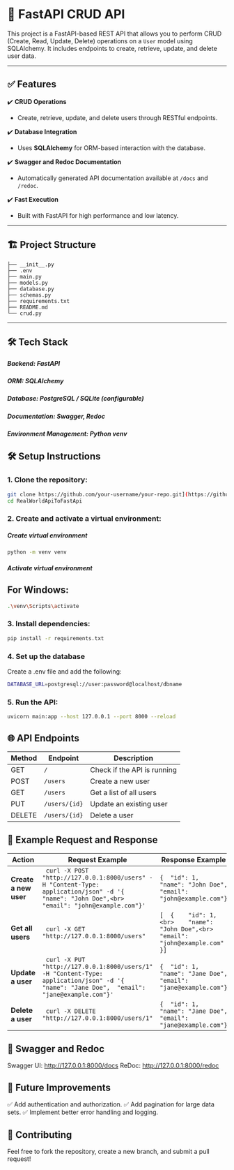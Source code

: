 # 🚀 FastAPI CRUD API  
This project is a FastAPI-based REST API that allows you to perform CRUD (Create, Read, Update, Delete) operations on a `User` model using SQLAlchemy. It includes endpoints to create, retrieve, update, and delete user data.  

---

## ✅ Features  
✔️ **CRUD Operations**  
- Create, retrieve, update, and delete users through RESTful endpoints.  

✔️ **Database Integration**  
- Uses **SQLAlchemy** for ORM-based interaction with the database.  

✔️ **Swagger and Redoc Documentation**  
- Automatically generated API documentation available at `/docs` and `/redoc`.  

✔️ **Fast Execution**  
- Built with FastAPI for high performance and low latency.  

---

## 🏗️ Project Structure  
```plaintext
├── __init__.py
├── .env   
├── main.py  
├── models.py  
├── database.py  
├── schemas.py
├── requirements.txt
├── README.md      
└── crud.py  
```
---

## 🛠️ Tech Stack
##### Backend: FastAPI
##### ORM: SQLAlchemy
##### Database: PostgreSQL / SQLite (configurable)
##### Documentation: Swagger, Redoc
##### Environment Management: Python venv

## 🛠️ Setup Instructions

### 1. **Clone the repository**:
```bash
git clone https://github.com/your-username/your-repo.git](https://github.com/Shilpa3107/RealWorldApiToFastApi.git
cd RealWorldApiToFastApi
```
### 2. Create and activate a virtual environment:

##### Create virtual environment
```bash
python -m venv venv
```

##### Activate virtual environment
## For Windows:
``` bash
.\venv\Scripts\activate
```
### 3. Install dependencies:
```bash
pip install -r requirements.txt
```
### 4. Set up the database
Create a .env file and add the following:
```bash
DATABASE_URL=postgresql://user:password@localhost/dbname
```
### 5. Run the API:
```bash
uvicorn main:app --host 127.0.0.1 --port 8000 --reload
```
## 🌐 API Endpoints
| Method | Endpoint      | Description               |
|--------|--------------|---------------------------|
| GET    | `/`          | Check if the API is running |
| POST   | `/users`     | Create a new user           |
| GET    | `/users`     | Get a list of all users     |
| PUT    | `/users/{id}` | Update an existing user     |
| DELETE | `/users/{id}` | Delete a user               |

## 📝 Example Request and Response
| Action             | Request Example | Response Example |
|--------------------|----------------|------------------|
| **Create a new user** | ``` curl -X POST "http://127.0.0.1:8000/users" -H "Content-Type: application/json" -d '{  "name": "John Doe",<br>  "email": "john@example.com"}'``` | ```{  "id": 1,  "name": "John Doe",  "email": "john@example.com"}``` |
| **Get all users**   | ``` curl -X GET "http://127.0.0.1:8000/users"``` | ```[  {    "id": 1,<br>    "name": "John Doe",<br>    "email": "john@example.com"  }]``` |
| **Update a user**   | ``` curl -X PUT "http://127.0.0.1:8000/users/1" -H "Content-Type: application/json" -d '{  "name": "Jane Doe",  "email": "jane@example.com"}'``` | ```{  "id": 1,  "name": "Jane Doe",  "email": "jane@example.com"}``` |
| **Delete a user**   | ``` curl -X DELETE "http://127.0.0.1:8000/users/1"``` | ```{  "id": 1,  "name": "Jane Doe",  "email": "jane@example.com"}``` |

## 📄 Swagger and Redoc
Swagger UI: http://127.0.0.1:8000/docs
ReDoc: http://127.0.0.1:8000/redoc

## 🌟 Future Improvements
✅ Add authentication and authorization.
✅ Add pagination for large data sets.
✅ Implement better error handling and logging.

## 🤝 Contributing
Feel free to fork the repository, create a new branch, and submit a pull request!
